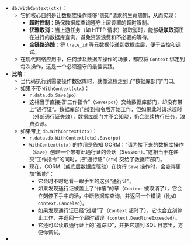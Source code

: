 - `db.WithContext(ctx)`：
	- 它的核心目的是让数据库操作能够“感知”请求的生命周期，从而实现：
		- **超时控制**：确保数据库查询遵守上层设置的超时限制。
		- **优雅取消**：当上游任务（如 HTTP 请求）被取消时，能够**级联取消**正在进行的数据库查询，避免资源浪费和不必要的等待。
		- **全链路追踪**：将 `trace_id` 等元数据传递到数据库层，便于监控和调试。
	- 在现代网络应用中，任何涉及数据库操作的场景，都应将 `Context` 绑定到每次操作，这是一个必须遵守的最佳实践。
- **比喻：**
	- 当代码执行到需要操作数据库时，就像流程走到了“数据库部门”门口。
	- 如果不带 `WithContext(ctx)`：
		- `r.data.db.Save(po)`
		- 这相当于直接把“工作指令”（`Save(po)`）交给数据库部门，却没有带上“通行证”。数据库部门接到指令后开始工作，但如果此时请求超时（外部通行证失效），数据库部门并不会知晓，仍会继续执行任务，浪费资源。
	- 如果带上 `db.WithContext(ctx)`：
		- `r.data.db.WithContext(ctx).Save(po)`
		- `WithContext(ctx)` 的作用是告知 GORM：“请为接下来的数据库操作（`Save`）创建一个带有此通行证的会话（Session）。”这相当于在递交“工作指令”的同时，把“通行证” (`ctx`) 交给了数据库部门。
		- 现在，GORM（或底层数据库驱动）在执行 `Save` 操作时，会变得更加“智能”：
			- 它会时不时地看一眼手里的这张“通行证”。
			- 如果发现通行证被盖上了“作废”的章（`Context` 被取消了），它会立刻停下手中的活，中断数据库查询，并返回一个错误（比如 `context.Canceled`）。
			- 如果发现通行证已经“过期”了（`Context` 超时了），它也会立刻停止工作，并返回一个超时错误（`context.DeadlineExceeded`）。
			- 它还可以读取通行证上的“追踪ID”，并把它加到 SQL 日志里，方便你调试。
-